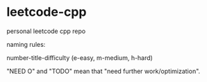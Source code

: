 # leetcode-cpp
personal leetcode cpp repo

naming rules:

number-title-difficulty (e-easy, m-medium, h-hard)

"NEED O" and "TODO" mean that "need further work/optimization".
